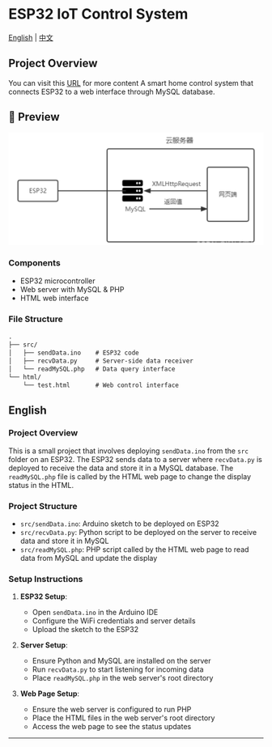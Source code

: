 # ESP32 IoT Control System

[English](#english) | [中文](README_CN.md)

## Project Overview
You can visit this [URL](https://blog.csdn.net/weixin_44002696/article/details/124502124) for more content
A smart home control system that connects ESP32 to a web interface through MySQL database.

## 📸 Preview

![Preview](Pic.png)

### Components

- ESP32 microcontroller
- Web server with MySQL & PHP
- HTML web interface

### File Structure

```tree
.
├── src/
│   ├── sendData.ino    # ESP32 code
│   ├── recvData.py     # Server-side data receiver
│   └── readMySQL.php   # Data query interface
└── html/
    └── test.html       # Web control interface
```

## English

### Project Overview

This is a small project that involves deploying `sendData.ino` from the `src` folder on an ESP32. The ESP32 sends data to a server where `recvData.py` is deployed to receive the data and store it in a MySQL database. The `readMySQL.php` file is called by the HTML web page to change the display status in the HTML.

### Project Structure

- `src/sendData.ino`: Arduino sketch to be deployed on ESP32
- `src/recvData.py`: Python script to be deployed on the server to receive data and store it in MySQL
- `src/readMySQL.php`: PHP script called by the HTML web page to read data from MySQL and update the display

### Setup Instructions

1. **ESP32 Setup**:
    - Open `sendData.ino` in the Arduino IDE
    - Configure the WiFi credentials and server details
    - Upload the sketch to the ESP32

2. **Server Setup**:
    - Ensure Python and MySQL are installed on the server
    - Run `recvData.py` to start listening for incoming data
    - Place `readMySQL.php` in the web server's root directory

3. **Web Page Setup**:
    - Ensure the web server is configured to run PHP
    - Place the HTML files in the web server's root directory
    - Access the web page to see the status updates

---
